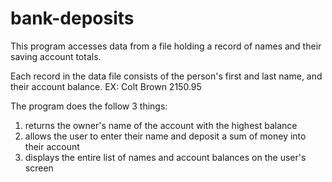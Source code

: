 # bank-deposits
This program accesses data from a file holding a record of names and their saving account totals.

Each record in the data file consists of the person's first and last name, and their account balance.
  EX: Colt Brown 2150.95
  
The program does the follow 3 things:
1. returns the owner's name of the account with the highest balance
2. allows the user to enter their name and deposit a sum of money into their account
3. displays the entire list of names and account balances on the user's screen
